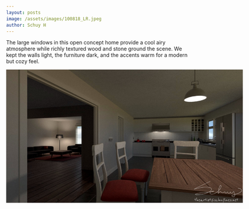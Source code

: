 ```yaml
--- 
layout: posts
image: /assets/images/100818_LR.jpeg
author: Schuy H
---
```


The large windows in this open concept home provide a cool airy atmosphere while richly textured wood and stone ground the scene. We kept the walls light, the furniture dark, and the accents warm for a modern but cozy feel. 

<img class="secondaryImg" src="/assets/images/100818_K.jpg" style="max-width: 640px;">

